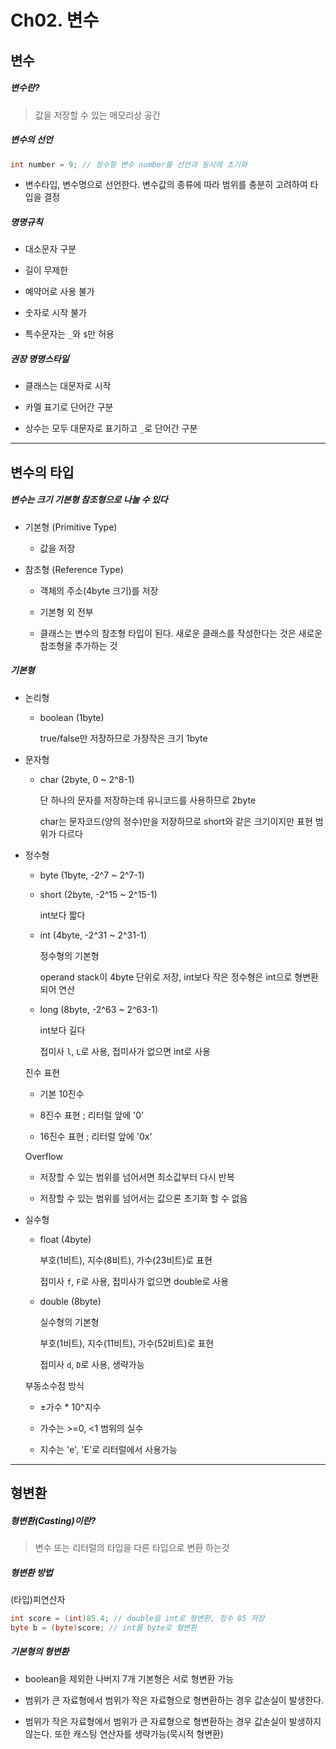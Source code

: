 Ch02. 변수
===
## 변수

##### 변수란?

> 값을 저장할 수 있는 메모리상 공간

##### 변수의 선언
```java
int number = 9; // 정수형 변수 number를 선언과 동시에 초기화
```
- 변수타입, 변수명으로 선언한다. 변수값의 종류에 따라 범위를 충분히 고려하여 타입을 결정

##### 명명규칙

- 대소문자 구분

- 길이 무제한

- 예약어로 사용 불가

- 숫자로 시작 불가

- 특수문자는 `_`와 `$`만 허용

##### 권장 명명스타일

- 클래스는 대문자로 시작

- 카멜 표기로 단어간 구분

- 상수는 모두 대문자로 표기하고 `_`로 단어간 구분

---

## 변수의 타입

##### 변수는 크기 기본형 참조형으로 나눌 수 있다

- 기본형 (Primitive Type)

  - 값을 저장

- 참조형 (Reference Type)

  - 객체의 주소(4byte 크기)를 저장

  - 기본형 외 전부

  - 클래스는 변수의 참조형 타입이 된다. 새로운 클래스를 작성한다는 것은 새로운 참조형을 추가하는 것

##### 기본형

- 논리형

  - boolean (1byte)

    true/false만 저장하므로 가장작은 크기 1byte

- 문자형

  - char (2byte, 0 ~ 2^8-1)

    단 하나의 문자를 저장하는데 유니코드를 사용하므로 2byte

    char는 문자코드(양의 정수)만을 저장하므로 short와 같은 크기이지만 표현 범위가 다르다

- 정수형

  - byte (1byte, -2^7 ~ 2^7-1)

  - short (2byte, -2^15 ~ 2^15-1)

    int보다 짧다

  - int (4byte, -2^31 ~ 2^31-1)

    정수형의 기본형

    operand stack이 4byte 단위로 저장, int보다 작은 정수형은 int으로 형변환되어 연산

  - long (8byte, -2^63 ~ 2^63-1)

    int보다 길다

    접미사 `l`, `L`로 사용, 접미사가 없으면 int로 사용


  진수 표현

    - 기본 10진수
  
    - 8진수 표현 ; 리터럴 앞에 '0'
  
    - 16진수 표현 ; 리터럴 앞에 '0x'

  Overflow

    - 저장할 수 있는 범위를 넘어서면 최소값부터 다시 반복
  
    - 저장할 수 있는 범위를 넘어서는 값으론 초기화 할 수 없음


- 실수형

  - float (4byte)

    부호(1비트), 지수(8비트), 가수(23비트)로 표현

    접미사 `f`, `F`로 사용, 접미사가 없으면 double로 사용

  - double (8byte)

    실수형의 기본형

    부호(1비트), 지수(11비트), 가수(52비트)로 표현

    접미사 `d`, `D`로 사용, 생략가능

 
  부동소수점 방식

    - ±가수 * 10^지수
  
    - 가수는 >=0, <1 범위의 실수
  
    - 지수는 'e', 'E'로 리터럴에서 사용가능

---

## 형변환

##### 형변환(Casting)이란?

> 변수 또는 리터럴의 타입을 다른 타입으로 변환 하는것

##### 형변환 방법

(타입)피연산자

```java
int score = (int)85.4; // double을 int로 형변환, 정수 85 저장
byte b = (byte)score; // int를 byte로 형변환
```

##### 기본형의 형변환
- boolean을 제외한 나버지 7개 기본형은 서로 형변환 가능

- 범위가 큰 자료형에서 범위가 작은 자료형으로 형변환하는 경우 값손실이 발생한다.
- 범위가 작은 자료형에서 범위가 큰 자료형으로 형변환하는 경우 값손실이 발생하지 않는다. 또한 캐스팅 연산자를 생략가능(묵시적 형변환)
